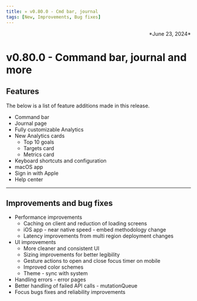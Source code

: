 ```yaml
---
title: ✳︎ v0.80.0 - Cmd bar, journal
tags: [New, Improvements, Bug fixes]
---
```

<div align="right">*June 23, 2024*</div>

# v0.80.0 - Command bar, journal and more


## Features

The below is a list of feature additions made in this release.

- Command bar
- Journal page
- Fully customizable Analytics
- New Analytics cards
    - Top 10 goals
    - Targets card
    - Metrics card
- Keyboard shortcuts and configuration
- macOS app
- Sign in with Apple
- Help center

--- 

## Improvements and bug fixes

- Performance improvements
    - Caching on client and reduction of loading screens
    - iOS app - near native speed - embed methodology change
    - Latency improvements from multi region deployment changes
- UI improvements
    - More cleaner and consistent UI
    - Sizing improvements for better legibility
    - Gesture actions to open and close focus timer on mobile
    - Improved color schemes
    - Theme - sync with system
- Handling errors - error pages
- Better handling of failed API calls - mutationQueue
- Focus bugs fixes and reliability improvements